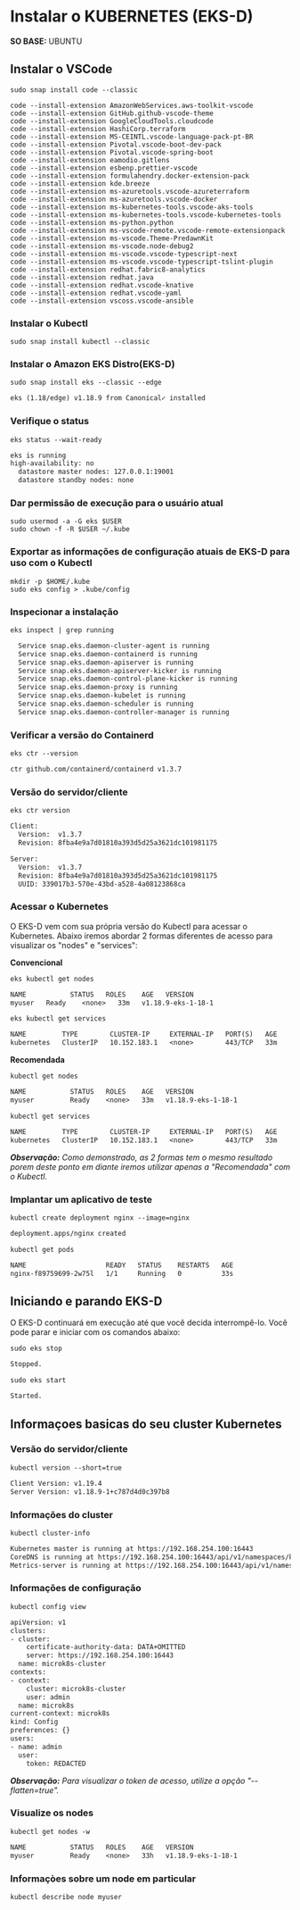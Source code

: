 # Instalar o KUBERNETES (EKS-D)

**SO BASE:** UBUNTU

## Instalar o VSCode

```shell
sudo snap install code --classic
```

```shell
code --install-extension AmazonWebServices.aws-toolkit-vscode
code --install-extension GitHub.github-vscode-theme
code --install-extension GoogleCloudTools.cloudcode
code --install-extension HashiCorp.terraform
code --install-extension MS-CEINTL.vscode-language-pack-pt-BR
code --install-extension Pivotal.vscode-boot-dev-pack
code --install-extension Pivotal.vscode-spring-boot
code --install-extension eamodio.gitlens
code --install-extension esbenp.prettier-vscode
code --install-extension formulahendry.docker-extension-pack
code --install-extension kde.breeze
code --install-extension ms-azuretools.vscode-azureterraform
code --install-extension ms-azuretools.vscode-docker
code --install-extension ms-kubernetes-tools.vscode-aks-tools
code --install-extension ms-kubernetes-tools.vscode-kubernetes-tools
code --install-extension ms-python.python
code --install-extension ms-vscode-remote.vscode-remote-extensionpack
code --install-extension ms-vscode.Theme-PredawnKit
code --install-extension ms-vscode.node-debug2
code --install-extension ms-vscode.vscode-typescript-next
code --install-extension ms-vscode.vscode-typescript-tslint-plugin
code --install-extension redhat.fabric8-analytics
code --install-extension redhat.java
code --install-extension redhat.vscode-knative
code --install-extension redhat.vscode-yaml
code --install-extension vscoss.vscode-ansible
```

### Instalar o Kubectl

```shell
sudo snap install kubectl --classic
```

### Instalar o Amazon EKS Distro(EKS-D)
```shell
sudo snap install eks --classic --edge
```
```txt
eks (1.18/edge) v1.18.9 from Canonical✓ installed
```

### Verifique o status
```shell
eks status --wait-ready
```
```txt
eks is running
high-availability: no
  datastore master nodes: 127.0.0.1:19001
  datastore standby nodes: none
```

### Dar permissão de execução para o usuário atual

```shell
sudo usermod -a -G eks $USER
sudo chown -f -R $USER ~/.kube
```

### Exportar as informações de configuração atuais de EKS-D para uso com o Kubectl

```shell
mkdir -p $HOME/.kube
sudo eks config > .kube/config
```

### Inspecionar a instalação
```shell
eks inspect | grep running
```
```txt
  Service snap.eks.daemon-cluster-agent is running
  Service snap.eks.daemon-containerd is running
  Service snap.eks.daemon-apiserver is running
  Service snap.eks.daemon-apiserver-kicker is running
  Service snap.eks.daemon-control-plane-kicker is running
  Service snap.eks.daemon-proxy is running
  Service snap.eks.daemon-kubelet is running
  Service snap.eks.daemon-scheduler is running
  Service snap.eks.daemon-controller-manager is running
```

### Verificar a versão do Containerd
```shell
eks ctr --version
```
```txt
ctr github.com/containerd/containerd v1.3.7
```

### Versão do servidor/cliente
```shell
eks ctr version
```
```txt
Client:
  Version:  v1.3.7
  Revision: 8fba4e9a7d01810a393d5d25a3621dc101981175

Server:
  Version:  v1.3.7
  Revision: 8fba4e9a7d01810a393d5d25a3621dc101981175
  UUID: 339017b3-570e-43bd-a528-4a08123868ca
```

### Acessar o Kubernetes

O EKS-D vem com sua própria versão do Kubectl para acessar o Kubernetes. Abaixo iremos abordar 2 formas diferentes de acesso para visualizar os "nodes" e "services":

**Convencional**

```shell
eks kubectl get nodes
```
```txt
NAME           STATUS   ROLES    AGE   VERSION
myuser   Ready    <none>   33m   v1.18.9-eks-1-18-1
```

```shell
eks kubectl get services
```
```txt
NAME         TYPE        CLUSTER-IP     EXTERNAL-IP   PORT(S)   AGE
kubernetes   ClusterIP   10.152.183.1   <none>        443/TCP   33m
```

**Recomendada**

```shell
kubectl get nodes
```
```txt
NAME           STATUS   ROLES    AGE   VERSION
myuser         Ready    <none>   33m   v1.18.9-eks-1-18-1
```

```shell
kubectl get services
```
```txt
NAME         TYPE        CLUSTER-IP     EXTERNAL-IP   PORT(S)   AGE
kubernetes   ClusterIP   10.152.183.1   <none>        443/TCP   33m
```

_**Observação:** Como demonstrado, as 2 formas tem o mesmo resultado porem deste ponto em diante iremos utilizar apenas a "Recomendada" com o Kubectl._

### Implantar um aplicativo de teste

```shell
kubectl create deployment nginx --image=nginx
```
```txt
deployment.apps/nginx created
```

```shell
kubectl get pods
```
```txt
NAME                    READY   STATUS    RESTARTS   AGE
nginx-f89759699-2w75l   1/1     Running   0          33s
```

## Iniciando e parando EKS-D

O EKS-D continuará em execução até que você decida interrompê-lo. Você pode parar e iniciar com os comandos abaixo:

```shell
sudo eks stop
```

```txt
Stopped.
```

```shell
sudo eks start
```

```txt
Started.
```

## Informaçoes basicas do seu cluster Kubernetes

### Versão do servidor/cliente

```shell
kubectl version --short=true
```

```txt
Client Version: v1.19.4
Server Version: v1.18.9-1+c787d4d0c397b8
```

### Informações do cluster

```shell
kubectl cluster-info
```

```txt
Kubernetes master is running at https://192.168.254.100:16443
CoreDNS is running at https://192.168.254.100:16443/api/v1/namespaces/kube-system/services/kube-dns:dns/proxy
Metrics-server is running at https://192.168.254.100:16443/api/v1/namespaces/kube-system/services/https:metrics-server:/proxy

```

### Informações de configuração

```shell
kubectl config view
```

```txt
apiVersion: v1
clusters:
- cluster:
    certificate-authority-data: DATA+OMITTED
    server: https://192.168.254.100:16443
  name: microk8s-cluster
contexts:
- context:
    cluster: microk8s-cluster
    user: admin
  name: microk8s
current-context: microk8s
kind: Config
preferences: {}
users:
- name: admin
  user:
    token: REDACTED
```

_**Observação:** Para visualizar o token de acesso, utilize a opção "--flatten=true"._

### Visualize os nodes

```shell
kubectl get nodes -w
```

```txt
NAME           STATUS   ROLES    AGE   VERSION
myuser         Ready    <none>   33h   v1.18.9-eks-1-18-1
```

### Informaçòes sobre um node em particular

```shell
kubectl describe node myuser
```